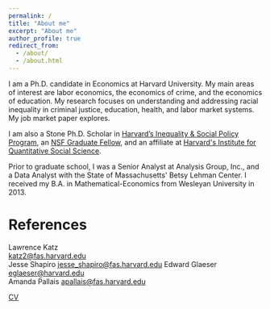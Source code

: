 ```yaml
---
permalink: /
title: "About me"
excerpt: "About me"
author_profile: true
redirect_from: 
  - /about/
  - /about.html
---
```


I am a Ph.D. candidate in Economics at Harvard University. My main areas of interest are labor economics, the economics of crime, and the economics of education. My research focuses on understanding and addressing racial inequality in criminal justice, education, health, and labor market systems. My job market paper explores.

I am also a Stone Ph.D. Scholar in [Harvard’s Inequality & Social Policy Program](https://inequality.hks.harvard.edu), an [NSF Graduate Fellow](https://www.nsfgrfp.org), and an affiliate at [Harvard's Institute for Quantitative Social Science](https://www.iq.harvard.edu/about).

Prior to graduate school, I was a Senior Analyst at Analysis Group, Inc., and a Data Analyst with the State of Massachusetts' Betsy Lehman Center. I received my B.A. in Mathematical-Economics from Wesleyan University in 2013.

References
======

Lawrence Katz                                     
[katz2@fas.harvard.edu](katz2@fas.harvard.edu)                         
Jesse Shapiro
[jesse_shapiro@fas.harvard.edu](jesse_shapiro@fas.harvard.edu)
Edward Glaeser                                    
[eglaeser@harvard.edu](eglaeser@harvard.edu)                              
Amanda Pallais
[apallais@fas.harvard.edu](apallais@fas.harvard.edu)


[CV](https://romaineacampbell.github.io/files/Campbell2023_AcademicCV.pdf)


